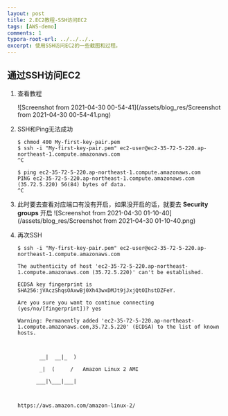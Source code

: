 ```yaml
---
layout: post
title: 2.EC2教程-SSH访问EC2
tags: [AWS-demo]
comments: 1
typora-root-url: ../../../..
excerpt: 使用SSH访问EC2的一些截图和过程。
---
```


## 通过SSH访问EC2

1. 查看教程

   ![Screenshot from 2021-04-30 00-54-41](/assets/blog_res/Screenshot from 2021-04-30 00-54-41.png)

2. SSH和Ping无法成功

   ```shell
   $ chmod 400 My-first-key-pair.pem
   $ ssh -i "My-first-key-pair.pem" ec2-user@ec2-35-72-5-220.ap-northeast-1.compute.amazonaws.com
   ^C
   
   $ ping ec2-35-72-5-220.ap-northeast-1.compute.amazonaws.com
   PING ec2-35-72-5-220.ap-northeast-1.compute.amazonaws.com (35.72.5.220) 56(84) bytes of data.
   ^C
   
   ```

3. 此时要去查看对应端口有没有开启，如果没开启的话，就要去 **Security groups** 开启
   ![Screenshot from 2021-04-30 01-10-40](/assets/blog_res/Screenshot from 2021-04-30 01-10-40.png)

4. 再次SSH

   ```shell
   $ ssh -i "My-first-key-pair.pem" ec2-user@ec2-35-72-5-220.ap-northeast-1.compute.amazonaws.com
   
   The authenticity of host 'ec2-35-72-5-220.ap-northeast-1.compute.amazonaws.com (35.72.5.220)' can't be established.
   
   ECDSA key fingerprint is SHA256:jVAczShqsOAxwBj0Xh43wxDMJt9jJxjQtOIhstDZFeY.
   
   Are you sure you want to continue connecting (yes/no/[fingerprint])? yes
   
   Warning: Permanently added 'ec2-35-72-5-220.ap-northeast-1.compute.amazonaws.com,35.72.5.220' (ECDSA) to the list of known hosts.
   
   
   
          __|  __|_  )
   
          _|  (     /   Amazon Linux 2 AMI
   
         ___|\___|___|
   
   
   
   https://aws.amazon.com/amazon-linux-2/
   ```

   

